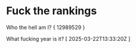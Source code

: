 # Fuck the rankings

Who the hell am I?
{ 12989529 }

What fucking year is it?
[ 2025-03-22T13:33:20Z ]
